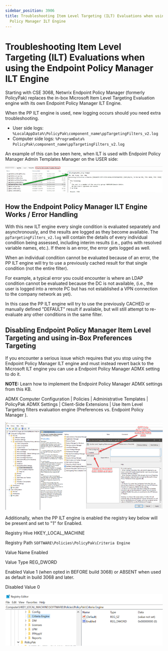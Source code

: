 ```yaml
---
sidebar_position: 3906
title: Troubleshooting Item Level Targeting (ILT) Evaluations when using the Endpoint
  Policy Manager ILT Engine
---
```


# Troubleshooting Item Level Targeting (ILT) Evaluations when using the Endpoint Policy Manager ILT Engine

Starting with CSE 3068, Netwrix Endpoint Policy Manager (formerly PolicyPak) replaces the in-box Microsoft Item Level Targeting Evaluation engine with its own Endpoint Policy Manager ILT Engine.

When the PP ILT engine is used, new logging occurs should you need extra troubleshooting.

* User side logs: `%LocalAppData%\PolicyPak\component_name\ppTargetingFilters_v2.log`
* Computer side logs: `%ProgramData% PolicyPak\component_name\ppTargetingFilters_v2.log`

An example of this can be seen here, when ILT is used with Endpoint Policy Manager Admin Templates Manager on the USER side:

![](../../../../../../static/images/PolicyPak/Content/Resources/Images/Troubleshooting/ItemLevelTargeting/880_1_image-20220204232914-1_950x158.png)

## How the Endpoint Policy Manager ILT Engine Works / Error Handling

With this new ILT engine every single condition is evaluated separately and asynchronously, and the results are logged as they become available. The `ppTargetingFilters_v2.log` will contain the details of every individual condition being assessed, including interim results (i.e., paths with resolved variable names, etc.). If there is an error, the error gets logged as well.

When an individual condition cannot be evaluated because of an error, the PP ILT engine will try to use a previously cached result for that single condition (not the entire filter).

For example, a typical error you could encounter is where an LDAP condition cannot be evaluated because the DC is not available, (i.e., the user is logged into a remote PC but has not established a VPN connection to the company network as yet).

In this case the PP ILT engine will try to use the previously CACHED or manually defined "DEFAULT" result if available, but will still attempt to re-evaluate any other conditions in the same filter.

## Disabling Endpoint Policy Manager Item Level Targeting and using in-Box Preferences Targeting

If you encounter a serious issue which requires that you stop using the Endpoint Policy Manager ILT engine and must instead revert back to the Microsoft ILT engine you can use a Endpoint Policy Manager ADMX setting to do it.

**NOTE:**  Learn how to implement the Endpoint Policy Manager ADMX settings from this KB.

ADMX Computer Configuration | Policies | Administrative Templates | PolicyPak ADMX Settings | Client-Side Extensions | Use Item Level Targeting filters evaluation engine (Preferences vs. Endpoint Policy Manager ).

![](../../../../../../static/images/PolicyPak/Content/Resources/Images/Troubleshooting/ItemLevelTargeting/880_2_image-20220204232914-2_950x529.png)

Additionally, when the PP ILT engine is enabled the registry key below will be present and set to "1" for Enabled.

Registry Hive HKEY\_LOCAL\_MACHINE

Registry Path  `SOFTWARE\Policies\PolicyPak\Criteria Engine`

Value Name Enabled

Value Type REG\_DWORD

Enabled Value 1 (when opted in BEFORE build 3068) or ABSENT when used as default in build 3068 and later.

Disabled Value 0

![](../../../../../../static/images/PolicyPak/Content/Resources/Images/Troubleshooting/ItemLevelTargeting/880_3_image-20220204232914-3.png)